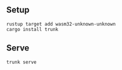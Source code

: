 ## Setup

```
rustup target add wasm32-unknown-unknown
cargo install trunk
```

## Serve

```
trunk serve
```
